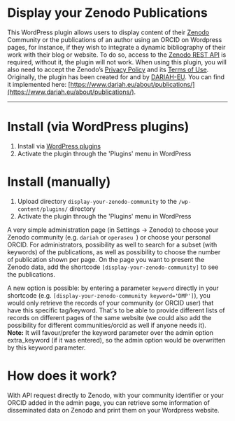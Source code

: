 # Display your Zenodo Publications

This WordPress plugin allows users to display content of their [Zenodo](https://zenodo.org/) Community or the publications of an author using an ORCID on Wordpress pages, for instance, if they wish to integrate a dynamic bibliography of their work with their blog or website.
To do so, access to the [Zenodo REST API](https://developers.zenodo.org/) is required, without it, the
plugin will not work. When using this plugin, you will also need to accept the Zenodo’s [Privacy Policy](https://about.zenodo.org/privacy-policy/) and its [Terms of Use](https://about.zenodo.org/terms/).
Originally, the plugin has been created for and by [DARIAH-EU](https://www.dariah.eu). You can find it implemented here: [https://www.dariah.eu/about/publications/](https://www.dariah.eu/about/publications/).

---

# Install (via WordPress plugins)
1. Install via [WordPress plugins](https://www.wordpress.org/plugins/display-your-zenodo-community)
1. Activate the plugin through the 'Plugins' menu in WordPress

# Install (manually)
1. Upload directory `display-your-zenodo-community` to the `/wp-content/plugins/` directory
1. Activate the plugin through the 'Plugins' menu in WordPress

A very simple administration page (in Settings -> Zenodo) to choose your Zenodo community (e.g. `dariah` or `operaseu
`) or choose your personal ORCID. For administrators, possibility as well to search for a subset (with keywords) of
 the publications, as well as possibility to choose the number of publication shown per page. 
On the page you want to present the Zenodo data, add the shortcode `[display-your-zenodo-community]` to see the publications.

A new option is possible: by entering a parameter `keyword` directly in your shortcode (e.g. `[display-your-zenodo-community keyword='DMP']`), you would only retrieve the records of your community (or ORCID user) that have this specific tag/keyword. That's to be able to provide different lists of records on different pages of the same website (we could also add the possibility for different communities/orcid as well if anyone needs it).\
**Note:** It will favour/prefer the keyword parameter over the admin option extra_keyword (if it was entered), so the admin option would be overwritten by this keyword parameter.

# How does it work?
With API request directly to Zenodo, with your community identifier or your ORCID added in the admin page, you can
 retrieve some information of disseminated data on Zenodo and print them on your Wordpress website.
